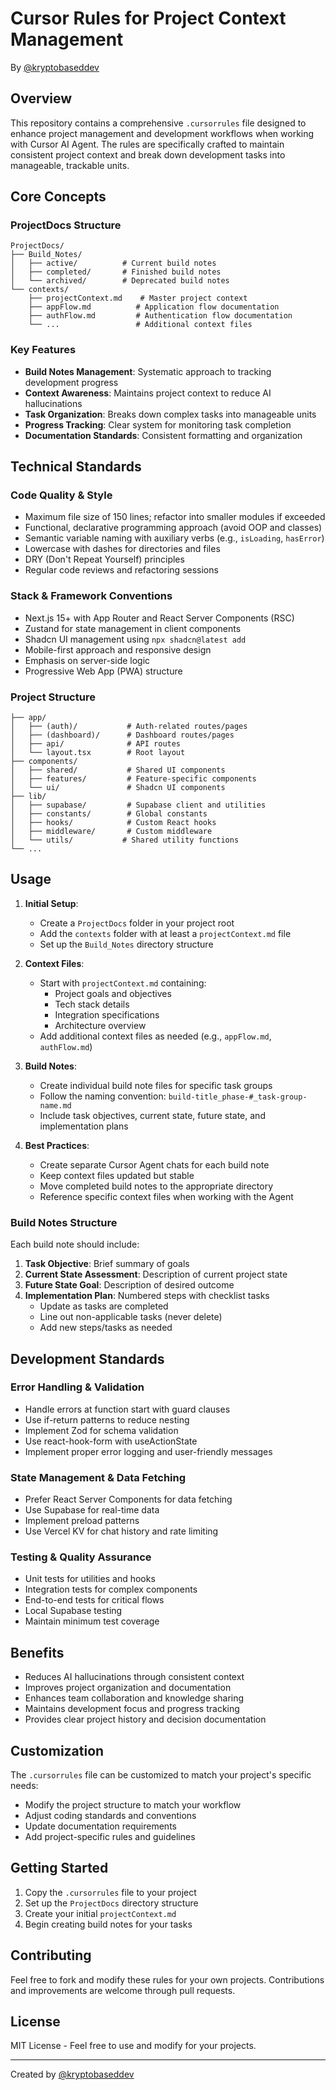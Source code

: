 # Cursor Rules for Project Context Management

By [@kryptobaseddev](https://github.com/kryptobaseddev)

## Overview

This repository contains a comprehensive `.cursorrules` file designed to enhance project management and development workflows when working with Cursor AI Agent. The rules are specifically crafted to maintain consistent project context and break down development tasks into manageable, trackable units.

## Core Concepts

### ProjectDocs Structure

```
ProjectDocs/
├── Build_Notes/
│   ├── active/          # Current build notes
│   ├── completed/       # Finished build notes
│   └── archived/        # Deprecated build notes
└── contexts/
    ├── projectContext.md    # Master project context
    ├── appFlow.md          # Application flow documentation
    ├── authFlow.md         # Authentication flow documentation
    └── ...                 # Additional context files
```

### Key Features

- **Build Notes Management**: Systematic approach to tracking development progress
- **Context Awareness**: Maintains project context to reduce AI hallucinations
- **Task Organization**: Breaks down complex tasks into manageable units
- **Progress Tracking**: Clear system for monitoring task completion
- **Documentation Standards**: Consistent formatting and organization

## Technical Standards

### Code Quality & Style
- Maximum file size of 150 lines; refactor into smaller modules if exceeded
- Functional, declarative programming approach (avoid OOP and classes)
- Semantic variable naming with auxiliary verbs (e.g., `isLoading`, `hasError`)
- Lowercase with dashes for directories and files
- DRY (Don't Repeat Yourself) principles
- Regular code reviews and refactoring sessions

### Stack & Framework Conventions
- Next.js 15+ with App Router and React Server Components (RSC)
- Zustand for state management in client components
- Shadcn UI management using `npx shadcn@latest add`
- Mobile-first approach and responsive design
- Emphasis on server-side logic
- Progressive Web App (PWA) structure

### Project Structure
```
├── app/
│   ├── (auth)/           # Auth-related routes/pages
│   ├── (dashboard)/      # Dashboard routes/pages
│   ├── api/              # API routes
│   └── layout.tsx        # Root layout
├── components/
│   ├── shared/           # Shared UI components
│   ├── features/         # Feature-specific components
│   └── ui/               # Shadcn UI components
├── lib/
│   ├── supabase/         # Supabase client and utilities
│   ├── constants/        # Global constants
│   ├── hooks/            # Custom React hooks
│   ├── middleware/       # Custom middleware
│   └── utils/           # Shared utility functions
└── ...
```

## Usage

1. **Initial Setup**:
   - Create a `ProjectDocs` folder in your project root
   - Add the `contexts` folder with at least a `projectContext.md` file
   - Set up the `Build_Notes` directory structure

2. **Context Files**:
   - Start with `projectContext.md` containing:
     - Project goals and objectives
     - Tech stack details
     - Integration specifications
     - Architecture overview
   - Add additional context files as needed (e.g., `appFlow.md`, `authFlow.md`)

3. **Build Notes**:
   - Create individual build note files for specific task groups
   - Follow the naming convention: `build-title_phase-#_task-group-name.md`
   - Include task objectives, current state, future state, and implementation plans

4. **Best Practices**:
   - Create separate Cursor Agent chats for each build note
   - Keep context files updated but stable
   - Move completed build notes to the appropriate directory
   - Reference specific context files when working with the Agent

### Build Notes Structure
Each build note should include:
1. **Task Objective**: Brief summary of goals
2. **Current State Assessment**: Description of current project state
3. **Future State Goal**: Description of desired outcome
4. **Implementation Plan**: Numbered steps with checklist tasks
   - Update as tasks are completed
   - Line out non-applicable tasks (never delete)
   - Add new steps/tasks as needed

## Development Standards

### Error Handling & Validation
- Handle errors at function start with guard clauses
- Use if-return patterns to reduce nesting
- Implement Zod for schema validation
- Use react-hook-form with useActionState
- Implement proper error logging and user-friendly messages

### State Management & Data Fetching
- Prefer React Server Components for data fetching
- Use Supabase for real-time data
- Implement preload patterns
- Use Vercel KV for chat history and rate limiting

### Testing & Quality Assurance
- Unit tests for utilities and hooks
- Integration tests for complex components
- End-to-end tests for critical flows
- Local Supabase testing
- Maintain minimum test coverage

## Benefits

- Reduces AI hallucinations through consistent context
- Improves project organization and documentation
- Enhances team collaboration and knowledge sharing
- Maintains development focus and progress tracking
- Provides clear project history and decision documentation

## Customization

The `.cursorrules` file can be customized to match your project's specific needs:
- Modify the project structure to match your workflow
- Adjust coding standards and conventions
- Update documentation requirements
- Add project-specific rules and guidelines

## Getting Started

1. Copy the `.cursorrules` file to your project
2. Set up the `ProjectDocs` directory structure
3. Create your initial `projectContext.md`
4. Begin creating build notes for your tasks

## Contributing

Feel free to fork and modify these rules for your own projects. Contributions and improvements are welcome through pull requests.

## License

MIT License - Feel free to use and modify for your projects.

---

Created by [@kryptobaseddev](https://github.com/kryptobaseddev)
